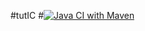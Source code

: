 #tutIC
#[![Java CI with Maven](https://github.com/LlberC/tut4/actions/workflows/maven.yml/badge.svg)](https://github.com/LlberC/tut4/actions/workflows/maven.yml)
